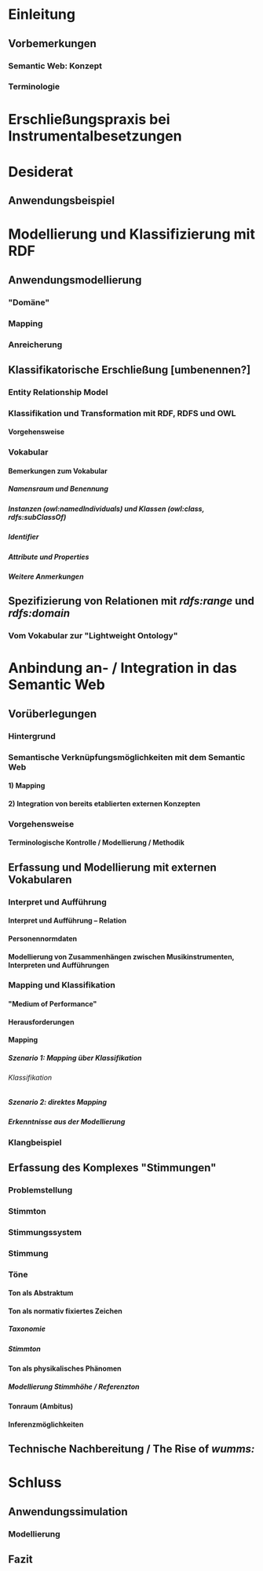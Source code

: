 # Einleitung
## Vorbemerkungen
### Semantic Web: Konzept
### Terminologie
# Erschließungspraxis bei Instrumentalbesetzungen
# Desiderat
## Anwendungsbeispiel
# Modellierung und Klassifizierung mit RDF
## Anwendungsmodellierung
### "Domäne"
### Mapping
### Anreicherung
## Klassifikatorische Erschließung [umbenennen?]
### Entity Relationship Model
### Klassifikation und Transformation mit RDF, RDFS und OWL
#### Vorgehensweise
### Vokabular
#### Bemerkungen zum Vokabular
##### Namensraum und Benennung
##### Instanzen (owl:namedIndividuals) und Klassen (owl:class, rdfs:subClassOf)
##### Identifier
##### Attribute und Properties
##### Weitere Anmerkungen
## Spezifizierung von Relationen mit *rdfs:range* und *rdfs:domain*
### Vom Vokabular zur "Lightweight Ontology" 
# Anbindung an- / Integration in das Semantic Web
## Vorüberlegungen
### Hintergrund
### Semantische Verknüpfungsmöglichkeiten mit dem Semantic Web 
#### 1) Mapping
#### 2) Integration von bereits etablierten externen Konzepten
### Vorgehensweise
#### Terminologische Kontrolle / Modellierung / Methodik
## Erfassung und Modellierung mit externen Vokabularen
### Interpret und Aufführung
#### Interpret und Aufführung – Relation
#### Personennormdaten
#### Modellierung von Zusammenhängen zwischen Musikinstrumenten, Interpreten und Aufführungen
### Mapping und Klassifikation
#### "Medium of Performance"
#### Herausforderungen
#### Mapping
##### Szenario 1: Mapping über Klassifikation
###### Klassifikation
##### Szenario 2: direktes Mapping
##### Erkenntnisse aus der Modellierung
### Klangbeispiel
## Erfassung des Komplexes "Stimmungen"
### Problemstellung
### Stimmton
### Stimmungssystem
### Stimmung
###  Töne
#### Ton als Abstraktum
#### Ton als normativ fixiertes Zeichen
##### Taxonomie
##### Stimmton
#### Ton als physikalisches Phänomen
##### Modellierung Stimmhöhe / Referenzton
#### Tonraum (Ambitus)
#### Inferenzmöglichkeiten
## Technische Nachbereitung / The Rise of *wumms:*
# Schluss
## Anwendungssimulation
### Modellierung
## Fazit